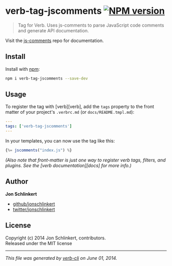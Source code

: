 # verb-tag-jscomments [![NPM version](https://badge.fury.io/js/verb-tag-jscomments.png)](http://badge.fury.io/js/verb-tag-jscomments)

> Tag for Verb. Uses js-comments to parse JavaScript code comments and generate API documentation.

Visit the [js-comments](https://github.com/jonschlinkert/js-comments) repo for documentation.

## Install
Install with [npm](npmjs.org):

```bash
npm i verb-tag-jscomments --save-dev
```

## Usage

To register the tag with [verb][verb], add the `tags` property to the front matter of your project's `.verbrc.md` (or `docs/README.tmpl.md`):

```yaml
---
tags: ['verb-tag-jscomments']
---
```

In your templates, you can now use the tag like this:

```js
{%= jscomments("index.js") %}
```

_(Also note that front-matter is just one way to register verb tags, filters, and plugins. See the [verb documentation][docs] for more info.)_


## Author

**Jon Schlinkert**
 
+ [github/jonschlinkert](https://github.com/jonschlinkert)
+ [twitter/jonschlinkert](http://twitter.com/jonschlinkert) 

## License
Copyright (c) 2014 Jon Schlinkert, contributors.  
Released under the MIT license

***

_This file was generated by [verb-cli](https://github.com/assemble/verb-cli) on June 01, 2014._